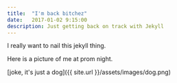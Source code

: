 ```yaml
---
title:  "I'm back bitchez"
date:   2017-01-02 9:15:00
description: Just getting back on track with Jekyll
---
```


I really want to nail this jekyll thing.

Here is a picture of me at prom night.

[joke, it's just a dog]({{ site.url }}/assets/images/dog.png)
